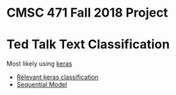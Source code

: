 # CMSC 471 Fall 2018 Project

Ted Talk Text Classification
============================

Most likely using [keras](https://github.com/raghakot/keras-text)
* [Relevant keras classification](https://cloud.google.com/blog/products/gcp/intro-to-text-classification-with-keras-automatically-tagging-stack-overflow-posts)
* [Sequential Model](https://keras.io/models/sequential/)
